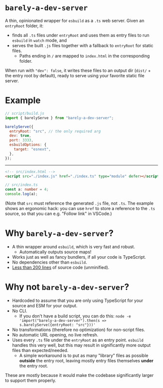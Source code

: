 # `barely-a-dev-server`

A thin, opinionated wrapper for `esbuild` as a `.ts` web server. Given an `entryRoot` folder, it:

- finds all `.ts` files under `entryRoot` and uses them as entry files to run `esbuild` in `watch` mode, and
- serves the built `.js` files together with a fallback to `entryRoot` for static files.
  - Paths ending in `/` are mapped to `index.html` in the corresponding folder.

When run with `"dev": false`, it writes these files to an output dir (`dist/` + the entry root by default), ready to serve using your favorite static file server.

# Example

```js
// script/build.js
import { barelyServe } from "barely-a-dev-server";

barelyServe({
  entryRoot: "src", // the only required arg
  dev: true,
  port: 3333,
  esbuildOptions: {
    target: "esnext",
  },
});
```

---

```html
<!-- src/index.html -->
<script src="./index.js" href="./index.ts" type="module" defer></script>
```

```ts
// src/index.ts
const a: number = 4;
console.log(a);
```

(Note that `src` must reference the generated `.js` file, not `.ts`. The example shows an ergonomic hack: you can use `href` to store a reference to the `.ts` source, so that you can e.g. "Follow link" in VSCode.)

# Why `barely-a-dev-server`?

- A thin wrapper around `esbuild`, which is very fast and robust.
  - Automatically outputs source maps!
- Works just as well as fancy bundlers, if all your code is TypeScript.
- No dependencies other than `esbuild`.
- [Less than 200 lines](https://github.com/lgarron/barely-a-dev-server/blob/8a7f1f1538b590a13b0f6571f3b73b26c52dbf46/.github/workflows/test.yml#L38) of source code (unminified).

# Why not `barely-a-dev-server`?

- Hardcoded to assume that you are only using TypeScript for your source and ESM for your output.
- No CLI.
  - If you don't have a build script, you can do this: `node -e 'import("barely-a-dev-server").then(s => s.barelyServe({entryRoot: "src"}))'`
- No transformations (therefore no optimization) for non-script files.
- No automatic URL opening, no live refresh.
- Uses every `.ts` file under the `entryRoot` as an entry point. `esbuild` handles this very well, but this may result in significantly more output files than expected/needed.
  - A simple workaround is to put as many "library" files as possible **outside** the entry root, leaving mostly entry files themselves **under** the entry root.

These are mostly because it would make the codebase significantly larger to support them properly.
